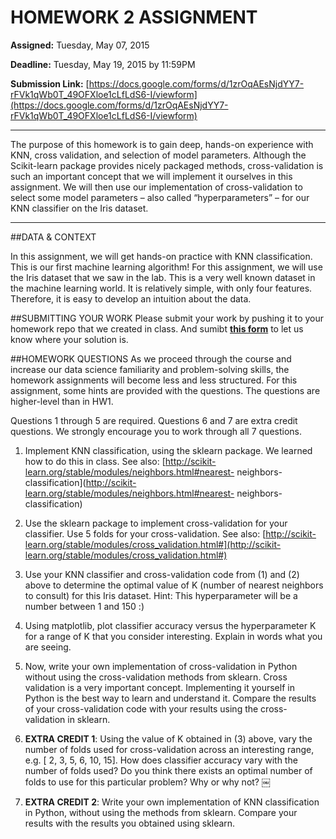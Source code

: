 # HOMEWORK 2 ASSIGNMENT**Assigned:** Tuesday, May 07, 2015 
**Deadline:** Tuesday, May 19, 2015 by 11:59PM
**Submission Link:** [https://docs.google.com/forms/d/1zrOqAEsNjdYY7-rFVk1qWb0T_49OFXloe1cLfLdS6-I/viewform](https://docs.google.com/forms/d/1zrOqAEsNjdYY7-rFVk1qWb0T_49OFXloe1cLfLdS6-I/viewform)

---The purpose of this homework is to gain deep, hands-on experience with KNN, cross validation, and selection of model parameters. Although the Scikit-learn package provides nicely packaged methods, cross-validation is such an important concept that we will implement it ourselves in this assignment. We will then use our implementation of cross-validation to select some model parameters – also called “hyperparameters” – for our KNN classifier on the Iris dataset.

---##DATA & CONTEXT
In this assignment, we will get hands-on practice with KNN classification. This is our first machine learning algorithm!For this assignment, we will use the Iris dataset that we saw in the lab. This is a very well known dataset in the machine learning world. It is relatively simple, with only four features. Therefore, it is easy to develop an intuition about the data.
##SUBMITTING YOUR WORKPlease submit your work by pushing it to your homework repo that we created in class. And sumibt [**this form**](https://docs.google.com/forms/d/1zrOqAEsNjdYY7-rFVk1qWb0T_49OFXloe1cLfLdS6-I/viewform) to let us know where your solution is. ##HOMEWORK QUESTIONSAs we proceed through the course and increase our data science familiarity and problem-solving skills, the homework assignments will become less and less structured. For this assignment, some hints are provided with the questions. The questions are higher-level than in HW1.
Questions 1 through 5 are required. Questions 6 and 7 are extra credit questions. We strongly encourage you to work through all 7 questions.
1. Implement KNN classification, using the sklearn package. We learned how to do this in class.See also: [http://scikit-learn.org/stable/modules/neighbors.html#nearest- neighbors-classification](http://scikit-learn.org/stable/modules/neighbors.html#nearest- neighbors-classification)
2. Use the sklearn package to implement cross-validation for your classifier. Use 5 folds for your cross-validation.See also: [http://scikit-learn.org/stable/modules/cross_validation.html#](http://scikit-learn.org/stable/modules/cross_validation.html#)3. Use your KNN classifier and cross-validation code from (1) and (2) above to determine the optimal value of K (number of nearest neighbors to consult) for this Iris dataset. Hint: This hyperparameter will be a number between 1 and 150 :)4. Using matplotlib, plot classifier accuracy versus the hyperparameter K for a range of K that you consider interesting. Explain in words what you are seeing.5. Now, write your own implementation of cross-validation in Python without using the cross-validation methods from sklearn. Cross validation is a very important concept. Implementing it yourself in Python is the best way to learn and understand it. Compare the results of your cross-validation code with your results using the cross-validation in sklearn.6. __EXTRA CREDIT 1__: Using the value of K obtained in (3) above, vary the number of folds used for cross-validation across an interesting range, e.g. [ 2, 3, 5, 6, 10, 15]. How does classifier accuracy vary with the number of folds used? Do you think there exists an optimal number of folds to use for this particular problem? Why or why not?￼7. __EXTRA CREDIT 2__: Write your own implementation of KNN classification in Python, without using the methods from sklearn. Compare your results with the results you obtained using sklearn.
